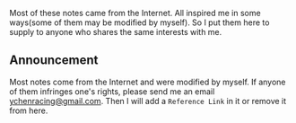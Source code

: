 Most of these notes came from the Internet. All inspired me in some ways(some of them may be modified by myself). So I put them here to supply to anyone who shares the same interests with me.  

## Announcement
Most notes come from the Internet and were modified by myself. If anyone of them infringes one's rights, please send me an email <a href="mailto:ychenracing@gmail.com">ychenracing@gmail.com</a>. Then I will add a `Reference Link` in it or remove it from here.
